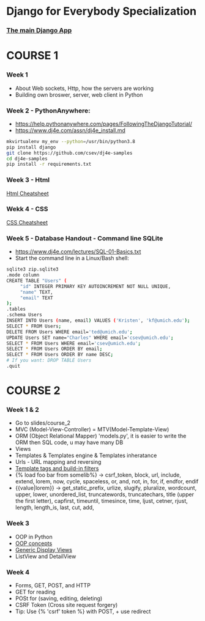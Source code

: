 # Django for Everybody Specialization 
### [The main Django App](https://github.com/Rustam-Z/django-polls)
# COURSE 1
### Week 1
- About Web sockets, Http, how the servers are working
- Building own broswer, server, web client in Python 

### Week 2 - PythonAnywhere: 
- https://help.pythonanywhere.com/pages/FollowingTheDjangoTutorial/
- https://www.dj4e.com/assn/dj4e_install.md

``` bash
mkvirtualenv my_env --python=/usr/bin/python3.8
pip install django
git clone https://github.com/csev/dj4e-samples
cd dj4e-samples
pip install -r requirements.txt 
```
### Week 3 - Html
[Html Cheatsheet](https://github.com/Rustam-Z/django-coursera/blob/master/HTML_CHEAT_SHEET_PNG.png)
### Wekk 4 - CSS
[CSS Cheatsheet](http://www.lesliefranke.com/files/reference/csscheatsheet.html)
### Week 5 - Database Handout - Command line SQLite
- https://www.dj4e.com/lectures/SQL-01-Basics.txt
- Start the command line in a Linux/Bash shell:
``` bash
sqlite3 zip.sqlite3
.mode column
CREATE TABLE "Users" (
     "id" INTEGER PRIMARY KEY AUTOINCREMENT NOT NULL UNIQUE, 
     "name" TEXT,
     "email" TEXT
);
.tables
.schema Users
INSERT INTO Users (name, email) VALUES ('Kristen', 'kf@umich.edu');
SELECT * FROM Users;
DELETE FROM Users WHERE email='ted@umich.edu';
UPDATE Users SET name="Charles" WHERE email='csev@umich.edu';
SELECT * FROM Users WHERE email='csev@umich.edu';
SELECT * FROM Users ORDER BY email;
SELECT * FROM Users ORDER BY name DESC;
# If you want: DROP TABLE Users 
.quit
```
# COURSE 2
### Week 1 & 2
- Go to slides/course_2 
- MVC (Model-View-Controller) = MTV(Model-Template-View)
- ORM (Object Relational Mapper) 'models.py', it is easier to write the ORM then SQL code, u may have many DB
- Views
- Templates & Templates engine & Templates inheratance 
- Urls - URL mapping and reversing
- [Template tags and build-in filters](https://docs.djangoproject.com/en/3.0/ref/templates/builtins) 
- {% load foo bar from somelib%} -> csrf_token, block, url, include, extend, lorem, now, cycle, spaceless, or, and, not, in, for, if, endfor, endif
- {{value|lorem}} -> get_static_prefix, urlize, slugify, pluralize, wordcount, upper, lower, unordered_list, truncatewords, truncatechars, title (upper the first letter), capfirst, timeuntil, timesince, time, ljust, cetner, rjust, length, length_is, last, cut, add, 

### Week 3 
- OOP in Python
- [OOP concepts](https://www.py4e.com/html3/14-objects) 
- [Generic Display Views](https://docs.djangoproject.com/en/3.0/ref/class-based-views/generic-display/)
- ListView and DetailView

### Week 4 
- Forms, GET, POST, and HTTP
- GET for reading
- POSt for (saving, editing, deleting)
- CSRF Token (Cross site request forgery)
- Tip: Use {% 'csrf' token %} with POST, + use redirect
